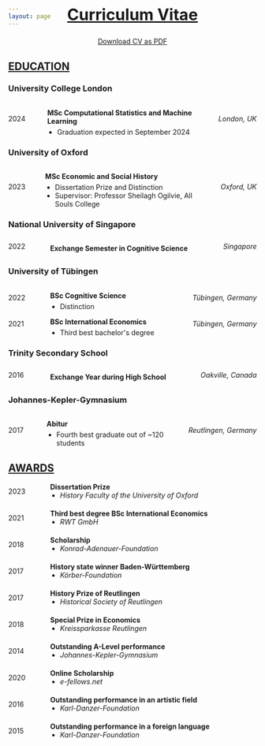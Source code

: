 ```yaml
---
layout: page
---
```


<h2 style="text-decoration: underline; font-size: 32px; margin-top: -60px; text-align: center;">Curriculum Vitae</h2>
<div style="text-align: center; margin-top: 10px;">
    <a href="assets/img/CV_Griesshaber.pdf" target="_blank">Download CV as PDF</a>
</div>

<h2 style="text-decoration: underline;">EDUCATION</h2>

<div class="education-entry">
    <h3>University College London</h3>
    <div class="details-flex">
        <span class="date">2024</span>
        <div class="program-details">
            <p class="program-title"><strong>MSc Computational Statistics and Machine Learning</strong></p>
            <ul>
                <li>Graduation expected in September 2024</li>
            </ul>
        </div>
        <span class="location"><em>London, UK</em></span>
    </div>
</div>

<div class="education-entry">
    <h3>University of Oxford</h3>
    <div class="details-flex">
        <span class="date">2023</span>
        <div class="program-details">
            <p class="program-title"><strong>MSc Economic and Social History</strong></p>
            <ul>
                <li>Dissertation Prize and Distinction</li>
                <li>Supervisor: Professor Sheilagh Ogilvie, All Souls College</li>
            </ul>
        </div>
        <span class="location"><em>Oxford, UK</em></span>
    </div>
</div>

<div class="education-entry">
    <h3>National University of Singapore</h3>
    <div class="details-flex">
        <span class="date">2022</span>
        <div class="program-details">
            <p class="program-title"><strong>Exchange Semester in Cognitive Science</strong></p>
        </div>
        <span class="location"><em>Singapore</em></span>
    </div>
</div>

<div class="education-entry">
    <h3>University of Tübingen</h3>
    <div class="details-flex">
        <span class="date">2022</span>
        <div class="program-details">
            <p class="program-title"><strong>BSc Cognitive Science</strong></p>
            <ul>
                <li>Distinction</li>
            </ul>
        </div>
        <span class="location"><em>Tübingen, Germany</em></span>
    </div>
    <div class="details-flex">
        <span class="date">2021</span>
        <div class="program-details">
            <p class="program-title"><strong>BSc International Economics</strong></p>
            <ul>
                <li>Third best bachelor's degree</li>
            </ul>
        </div>
        <span class="location"><em>Tübingen, Germany</em></span>
    </div>
</div>

<div class="education-entry">
    <h3>Trinity Secondary School</h3>
    <div class="details-flex">
        <span class="date">2016</span>
        <div class="program-details">
            <p class="program-title"><strong>Exchange Year during High School</strong></p>
        </div>
        <span class="location"><em>Oakville, Canada</em></span>
    </div>
</div>

<div class="education-entry">
    <h3>Johannes-Kepler-Gymnasium</h3>
    <div class="details-flex">
        <span class="date">2017</span>
        <div class="program-details">
            <p class="program-title"><strong>Abitur</strong></p>
            <ul>
                <li>Fourth best graduate out of ~120 students</li>
            </ul>
        </div>
        <span class="location"><em>Reutlingen, Germany</em></span>
    </div>
</div>

<style>
    .education-entry {
        margin-bottom: 20px;
    }
    .details-flex {
        display: flex;
        align-items: center; 
    }
    .details-flex .date {
        width: 70px;
        text-align: left;
        margin-right: 15px;
    }
    .details-flex .program-details {
        flex-grow: 2;
        margin-right: 20px;
    }
    .details-flex .program-title {
        margin-bottom: 5px;
    }
    .details-flex ul {
        margin: 0;
        padding-left: 20px;
    }
    .details-flex .location {
        text-align: left;
        white-space: nowrap;
    }
</style>

<h2 style="text-decoration: underline;">AWARDS</h2>

<!-- AWARDS Entries -->
<div class="entry">
    <span class="date">2023</span>
    <div class="description">
        <strong>Dissertation Prize</strong>
        <ul>
            <li class="issuer">History Faculty of the University of Oxford</li>
        </ul>
    </div>
</div>
<div class="entry">
    <span class="date">2021</span>
    <div class="description">
        <strong>Third best degree BSc International Economics</strong>
        <ul>
            <li class="issuer">RWT GmbH</li>
        </ul>
    </div>
</div>
<div class="entry">
    <span class="date">2018</span>
    <div class="description">
        <strong>Scholarship</strong>
        <ul>
            <li class="issuer">Konrad-Adenauer-Foundation</li>
        </ul>
    </div>
</div>
<div class="entry">
    <span class="date">2017</span>
    <div class="description">
        <strong>History state winner Baden-Württemberg</strong>
        <ul>
            <li class="issuer">Körber-Foundation</li>
        </ul>
    </div>
</div>
<div class="entry">
    <span class="date">2017</span>
    <div class="description">
        <strong>History Prize of Reutlingen</strong>
        <ul>
            <li class="issuer">Historical Society of Reutlingen</li>
        </ul>
    </div>
</div>
<div class="entry">
    <span class="date">2018</span>
    <div class="description">
        <strong>Special Prize in Economics</strong>
        <ul>
            <li class="issuer">Kreissparkasse Reutlingen</li>
        </ul>
    </div>
</div>
<div class="entry">
    <span class="date">2014</span>
    <div class="description">
        <strong>Outstanding A-Level performance</strong>
        <ul>
            <li class="issuer">Johannes-Kepler-Gymnasium</li>
        </ul>
    </div>
</div>
<div class="entry">
    <span class="date">2020</span>
    <div class="description">
        <strong>Online Scholarship</strong>
        <ul>
            <li class="issuer">e-fellows.net</li>
        </ul>
    </div>
</div>
<div class="entry">
    <span class="date">2016</span>
    <div class="description">
        <strong>Outstanding performance in an artistic field</strong>
        <ul>
            <li class="issuer">Karl-Danzer-Foundation</li>
        </ul>
    </div>
</div>
<div class="entry">
    <span class="date">2015</span>
    <div class="description">
        <strong>Outstanding performance in a foreign language</strong>
        <ul>
            <li class="issuer">Karl-Danzer-Foundation</li>
        </ul>
    </div>
</div>

<style>
    .entry {
        display: flex;
        align-items: flex-start;
        margin-bottom: 20px;
    }
    .date {
        width: 70px;
        text-align: left;
        margin-right: 15px;
        align-self: center;
    }
    .description {
        flex-grow: 3;
        margin-right: 20px;
    }
    .description ul {
        margin: 0;
        padding-left: 20px;
    }
    .location {
        flex: 1;
        text-align: right;
    }
    .issuer {
        font-style: italic;
    }
</style>